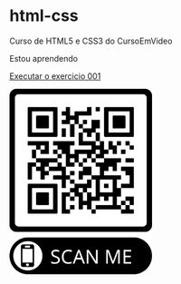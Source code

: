 # html-css

Curso de HTML5 e CSS3 do CursoEmVideo

Estou aprendendo

<a href="https://jonathansh02.github.io/HTML-CSS/Modulo%201/Exercicios/ex01/">Executar o exercicio 001</a>

<img src="qrcode.png" target="_blank" width="50%" height="50%">